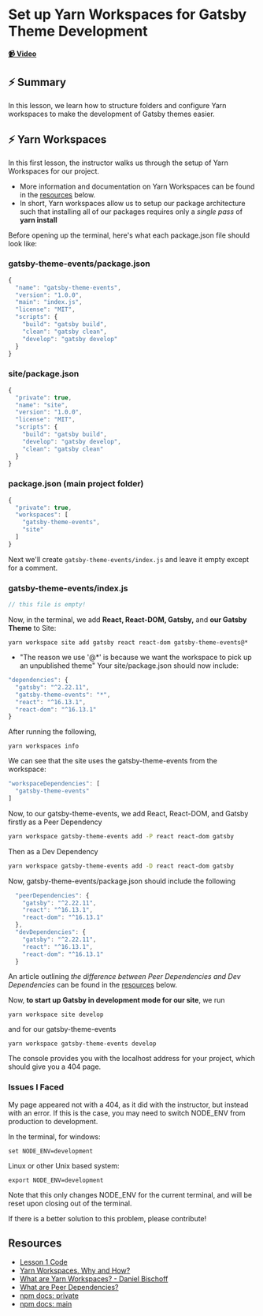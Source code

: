 # Set up Yarn Workspaces for Gatsby Theme Development

**[📹 Video](https://egghead.io/lessons/gatsby-set-up-yarn-workspaces-for-gatsby-theme-development)**
## ⚡ Summary

In this lesson, we learn how to structure folders and configure Yarn workspaces to make the development of Gatsby themes easier.
## ⚡ Yarn Workspaces

In this first lesson, the instructor walks us through the setup of Yarn Workspaces for our project.
- More information and documentation on Yarn Workspaces can be found in the [resources](#resources) below.
- In short, Yarn workspaces allow us to setup our package architecture such that installing all of our packages requires only a *single pass* of **yarn install**

Before opening up the terminal, here's what each package.json file should look like:


### gatsby-theme-events/package.json
```javascript
{
  "name": "gatsby-theme-events",
  "version": "1.0.0",
  "main": "index.js",
  "license": "MIT",
  "scripts": {
    "build": "gatsby build",
    "clean": "gatsby clean",
    "develop": "gatsby develop"
  }
}
```

### site/package.json
```javascript
{
  "private": true,
  "name": "site",
  "version": "1.0.0",
  "license": "MIT",
  "scripts": {
    "build": "gatsby build",
    "develop": "gatsby develop",
    "clean": "gatsby clean"
  }
}
```

### package.json (main project folder)
```javascript
{
  "private": true,
  "workspaces": [
    "gatsby-theme-events",
    "site"
  ]
}
```

Next we'll create `gatsby-theme-events/index.js` and leave it empty except for a comment.

### gatsby-theme-events/index.js

```js
// this file is empty!
```

Now, in the terminal, we add **React, React-DOM, Gatsby,** and **our Gatsby Theme** to Site:
```
yarn workspace site add gatsby react react-dom gatsby-theme-events@*
```
- "The reason we use '@\*' is because we want the workspace to pick up an unpublished theme"
Your site/package.json should now include:
```javascript
"dependencies": {
  "gatsby": "^2.22.11",
  "gatsby-theme-events": "*",
  "react": "^16.13.1",
  "react-dom": "^16.13.1"
}
```

After running the following,
```
yarn workspaces info
```
We can see that the site uses the gatsby-theme-events from the workspace:
```javascript
"workspaceDependencies": [
  "gatsby-theme-events"
]
```
Now, to our gatsby-theme-events, we add React, React-DOM, and Gatsby firstly as a Peer Dependency
```bash
yarn workspace gatsby-theme-events add -P react react-dom gatsby
```
Then as a Dev Dependency
```bash
yarn workspace gatsby-theme-events add -D react react-dom gatsby
```
Now, gatsby-theme-events/package.json should include the following
```javascript
  "peerDependencies": {
    "gatsby": "^2.22.11",
    "react": "^16.13.1",
    "react-dom": "^16.13.1"
  },
  "devDependencies": {
    "gatsby": "^2.22.11",
    "react": "^16.13.1",
    "react-dom": "^16.13.1"
  }
```
An article outlining *the difference between Peer Dependencies and Dev Dependencies* can be found in the [resources](#resources) below.

Now, **to start up Gatsby in development mode for our site**, we run
```
yarn workspace site develop
```
and for our gatsby-theme-events
```
yarn workspace gatsby-theme-events develop
```
The console provides you with the localhost address for your project, which should give you a 404 page.


### Issues I Faced
My page appeared not with a 404, as it did with the instructor, but instead with an error. If this is the case, you may need to switch NODE_ENV from production to development.

In the terminal, for windows:
```
set NODE_ENV=development
```
Linux or other Unix based system:
```
export NODE_ENV=development
```
Note that this only changes NODE_ENV for the current terminal, and will be reset upon closing out of the terminal.

If there is a better solution to this problem, please contribute!

## Resources
- [Lesson 1 Code](https://github.com/ParkerGits/authoring-gatsby-themes/tree/01-gatsby-set-up-yarn-workspaces-for-gatsby-theme-development)
- [Yarn Workspaces, Why and How?](https://classic.yarnpkg.com/en/docs/workspaces/)
- [What are Yarn Workspaces? - Daniel Bischoff](https://www.danielbischoff.com/blog/2018-03-04--share-code-workspaces/)
- [What are Peer Dependencies?](https://flaviocopes.com/npm-peer-dependencies/)
- [npm docs: private](https://docs.npmjs.com/files/package.json#private)
- [npm docs: main](https://docs.npmjs.com/files/package.json#main)
